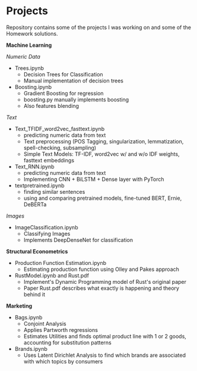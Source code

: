 # Projects

Repository contains some of the projects I was working on and some of the Homework solutions.

**Machine Learning**

*Numeric Data*
- Trees.ipynb 
  - Decision Trees for Classification
  - Manual implementation of decision trees
- Boosting.ipynb
  - Gradient Boosting for regression
  - boosting.py manually implements boosting 
  - Also features blending

*Text*
- Text_TFIDF_word2vec_fasttext.ipynb
  - predicting numeric data from text
  - Text preprocessing (POS Tagging, singularization, lemmatization, spell-checking, subsampling)
  - Simple Text Models: TF-IDF, word2vec w/ and w/o IDF weights, fasttext embeddings
- Text_RNN.ipynb
  - predicting numeric data from text
  - Implementing CNN + BiLSTM + Dense layer with PyTorch
- textpretrained.ipynb
  - finding similar sentences
  - using and comparing pretrained models, fine-tuned BERT, Ernie, DeBERTa 

*Images*
- ImageClassification.ipynb
  - Classifying Images
  - Implements DeepDenseNet for classification

**Structural Econometrics**
- Production Function Estimation.ipynb
  - Estimating production function using Olley and Pakes approach
- RustModel.ipynb and Rust.pdf
  - Implement's Dynamic Programming model of Rust's original paper
  - Paper Rust.pdf describes what exactly is happening and theory behind it

**Marketing**
- Bags.ipynb
  - Conjoint Analysis
  - Applies Partworth regressions
  - Estimates Utilities and finds optimal product line with 1 or 2 goods, accounting for substitution patterns
- Brands.ipynb
  - Uses Latent Dirichlet Analysis to find which brands are associated with which topics by consumers 

